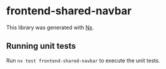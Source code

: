 # frontend-shared-navbar

This library was generated with [Nx](https://nx.dev).

## Running unit tests

Run `nx test frontend-shared-navbar` to execute the unit tests.
